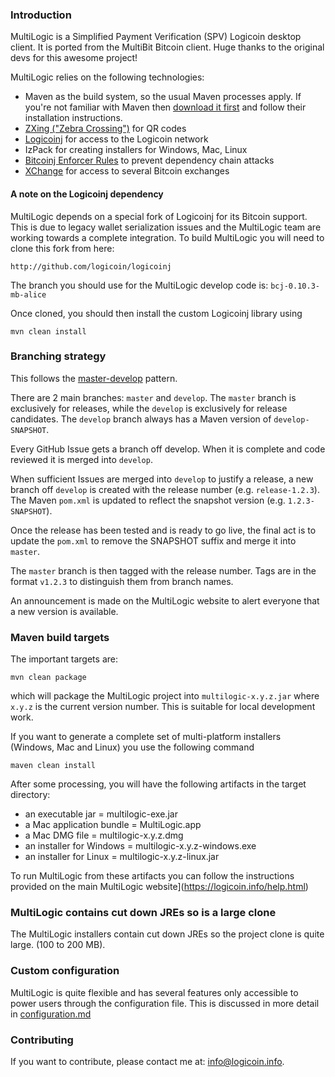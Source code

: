 ### Introduction

MultiLogic is a Simplified Payment Verification (SPV) Logicoin desktop client.
It is ported from the MultiBit Bitcoin client. Huge thanks to the original devs for this awesome project!

MultiLogic relies on the following technologies:

* Maven as the build system, so the usual Maven processes apply. If you're not familiar
with Maven then [download it first](http://maven.apache.org) and follow their installation instructions.
* [ZXing ("Zebra Crossing")](https://code.google.com/p/zxing/) for QR codes
* [Logicoinj](https://github.com/logicoin/logicoinj) for access to the Logicoin network
* IzPack for creating installers for Windows, Mac, Linux
* [Bitcoinj Enforcer Rules](https://github.com/gary-rowe/BitcoinjEnforcerRules) to prevent dependency chain attacks
* [XChange](https://github.com/timmolter/XChange) for access to several Bitcoin exchanges

#### A note on the Logicoinj dependency

MultiLogic depends on a special fork of Logicoinj for its Bitcoin support. This is due to legacy wallet serialization issues
and the MultiLogic team are working towards a complete integration. To build MultiLogic you will need to clone this fork from
here:
```
http://github.com/logicoin/logicoinj
```

The branch you should use for the MultiLogic develop code is: `bcj-0.10.3-mb-alice`

Once cloned, you should then install the custom Logicoinj library using

```
mvn clean install
```

### Branching strategy

This follows the  [master-develop](http://nvie.com/posts/a-successful-git-branching-model/) pattern.

There are 2 main branches: `master` and `develop`. The `master` branch is exclusively for releases, while the `develop`
is exclusively for release candidates. The `develop` branch always has a Maven version of `develop-SNAPSHOT`.

Every GitHub Issue gets a branch off develop. When it is complete and code reviewed it is merged into `develop`.

When sufficient Issues are merged into `develop` to justify a release, a new branch off `develop` is created with the release number (e.g. `release-1.2.3`).
The Maven `pom.xml` is updated to reflect the snapshot version (e.g. `1.2.3-SNAPSHOT`).

Once the release has been tested and is ready to go live, the final act is to update the `pom.xml` to remove the SNAPSHOT suffix and merge it into `master`.

The `master` branch is then tagged with the release number. Tags are in the format `v1.2.3` to distinguish them from branch names.

An announcement is made on the MultiLogic website to alert everyone that a new version is available.

### Maven build targets

The important targets are:

```
mvn clean package
```

which will package the MultiLogic project into `multilogic-x.y.z.jar` where `x.y.z` is the current version
number. This is suitable for local development work.

If you want to generate a complete set of multi-platform installers (Windows, Mac and Linux) you 
use the following command

```
maven clean install
```

After some processing, you will have the following artifacts in the target directory:

* an executable jar = multilogic-exe.jar
* a Mac application bundle = MultiLogic.app
* a Mac DMG file = multilogic-x.y.z.dmg
* an installer for Windows = multilogic-x.y.z-windows.exe
* an installer for Linux = multilogic-x.y.z-linux.jar

To run MultiLogic from these artifacts you can follow the instructions provided on the main MultiLogic
website](https://logicoin.info/help.html)

### MultiLogic contains cut down JREs so is a large clone

The MultiLogic installers contain cut down JREs so the project clone is quite large.
(100 to 200 MB).

### Custom configuration

MultiLogic is quite flexible and has several features only accessible to power users through the configuration file. This
is discussed in more detail in [configuration.md](configuration.md)

### Contributing

If you want to contribute, please contact me at: [info@logicoin.info](mailto:info@logicoin.info).
